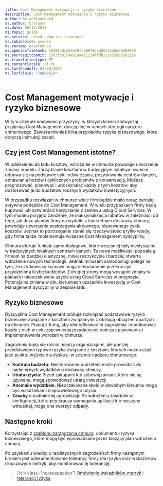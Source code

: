 ```yaml
---
title: Cost Management motywacje i ryzyko biznesowe
description: Cost Management motywacje i ryzyko biznesowe
author: BrianBlanchard
ms.author: brblanch
ms.date: 09/17/2019
ms.topic: guide
ms.service: cloud-adoption-framework
ms.subservice: govern
ms.custom: governance
ms.openlocfilehash: 16408b01e06e29fc2697dbbdd053126d026920f0
ms.sourcegitcommit: 2362fb3154a91aa421224ffdb2cc632d982b129b
ms.translationtype: MT
ms.contentlocale: pl-PL
ms.lasthandoff: 01/28/2020
ms.locfileid: "76806513"
---
```

# <a name="cost-management-motivations-and-business-risks"></a>Cost Management motywacje i ryzyko biznesowe

W tym artykule omówiono przyczyny, w których klienci zazwyczaj przyjmują Cost Management dyscyplinę w ramach strategii nadzoru chmurowego. Zawiera również kilka przykładów ryzyka biznesowego, które dotyczą instrukcji zasad.

<!-- markdownlint-disable MD026 -->

## <a name="is-cost-management-relevant"></a>Czy jest Cost Management istotne?

W odniesieniu do ładu kosztów, wdrażanie w chmurze powoduje utworzenie zmiany modelu. Zarządzanie kosztami w tradycyjnym lokalnym świecie odbywa się na podstawie cykli odświeżania, pozyskiwania centrów danych, odnawiania hostów i cyklicznych problemów z konserwacją. Możesz prognozować, planować i udoskonalać każdy z tych kosztów, aby dostosować je do budżetów rocznych wydatków inwestycyjnych.

W przypadku rozwiązań w chmurze wiele firm będzie miało coraz bardziej aktywne podejście do Cost Management. W wielu przypadkach firmy będą kupować lub zatwierdzić korzystanie z zestawu usług Cloud Services. W tym modelu przyjęto założenie, że maksymalizacja rabatów w zależności od tego, jak dużo planów firmy na wydatki z konkretnym dostawcą chmury, powoduje utworzenie postrzegania aktywnego, planowanego cyklu kosztów. Jednak to postrzeganie stanie się rzeczywistością tylko wtedy, gdy firma także implementuje wczesne Cost Management dyscypliny.

Chmura oferuje funkcje samoobsługowe, które wcześniej były niesłyszalne w tradycyjnych lokalnych centrach danych. Te nowe możliwości pozwalają firmom na bardziej elastyczne, mniej restrykcyjne i bardziej otwarte wdrożenie nowych technologii. Jednak minusem samoobsługi polega na tym, że użytkownicy końcowi mogą nieświadomie przekroczyć przydzieloną liczbę budżetów. Z drugiej strony mogą wystąpić zmiany w planach i nieoczekiwane użycie usług Cloud Services w prognozie. Potencjalna zmiana w obu kierunkach uzasadnia inwestycję w Cost Management dyscypliny w zespole ładu.

## <a name="business-risk"></a>Ryzyko biznesowe

Dyscyplina Cost Management próbuje rozwiązać podstawowe ryzyko biznesowe związane z kosztami związanymi z obsługą obciążeń opartych na chmurze. Pracuj z firmą, aby identyfikować te zagrożenia i monitorować każdy z nich w celu zapewnienia przydatności podczas planowania i implementowania wdrożeń w chmurze.

Zagrożenia będą się różnić między organizacjami, ale poniżej przedstawiono typowe ryzyka związane z kosztami, których można użyć jako punktu wyjścia dla dyskusji w zespole nadzoru chmurowego:

- **Kontrola budżetu:** Niesterowanie budżetem może prowadzić do nadmiernych wydatków u dostawcy chmury.
- **Utrata użycia:** Przed zakupami lub zobowiązaniami, które nie są używane, mogą spowodować utratę inwestycji.
- **Anomalie wydatków:** Nieoczekiwane skoki w dowolnym kierunku mogą być wskaźnikami nieprawidłowego użycia.
- **Zasoby** o nadmiernej aprowizacji: Po wdrożeniu zasobów w konfiguracji, która przekracza wymagania aplikacji lub maszyny wirtualnej, mogą one tworzyć odpady.

## <a name="next-steps"></a>Następne kroki

Korzystając z [szablonu zarządzania chmurą](./template.md), dokumentuj ryzyka biznesowego, które mogą być wprowadzane przez bieżący plan wdrożenia chmury.

Po uzyskaniu wiedzy o realistycznych zagrożeniach firmy następnym krokiem jest udokumentowanie tolerancji firmy dla ryzyka oraz wskaźników i kluczowych metryk, aby monitorować tę tolerancję.

> [!div class="nextstepaction"]
> [Omówienie wskaźników, metryk i tolerancji ryzyka](./metrics-tolerance.md)
